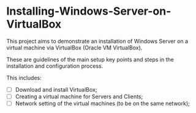 # Installing-Windows-Server-on-VirtualBox

This project aims to demonstrate an installation of Windows Server on a virtual machine via VirtualBox (Oracle VM VirtualBox).

These are guidelines of the main setup key points and steps in the installation and configuration process.

This includes:

- [ ] Download and install VirtualBox;
- [ ] Creating a virtual machine for Servers and Clients;
- [ ] Network setting of the virtual machines (to be on the same network);
